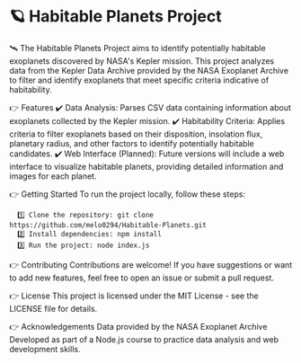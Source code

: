# 🪐 Habitable Planets Project 

🛰️ The Habitable Planets Project aims to identify potentially habitable exoplanets discovered by NASA's Kepler mission. This project analyzes data from the Kepler Data Archive provided by the NASA Exoplanet Archive to filter and identify exoplanets that meet specific criteria indicative of habitability.

👉 Features
      ✔️ Data Analysis: Parses CSV data containing information about exoplanets collected by the Kepler mission.
      ✔️ Habitability Criteria: Applies criteria to filter exoplanets based on their disposition, insolation flux, planetary radius, and other factors to identify potentially habitable candidates.
      ✔️ Web Interface (Planned): Future versions will include a web interface to visualize habitable planets, providing detailed information and images for each planet.

👉 Getting Started
      To run the project locally, follow these steps:

      1️⃣ Clone the repository: git clone https://github.com/melo0294/Habitable-Planets.git
      2️⃣ Install dependencies: npm install
      3️⃣ Run the project: node index.js

👉 Contributing
      Contributions are welcome! If you have suggestions or want to add new features, feel free to open an issue or submit a pull request.

👉 License
      This project is licensed under the MIT License - see the LICENSE file for details.

👉 Acknowledgements
      Data provided by the NASA Exoplanet Archive
      Developed as part of a Node.js course to practice data analysis and web development skills.
